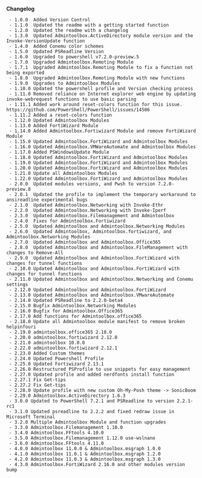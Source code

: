 **Changelog**

     - 1.0.0  Added Version Control
     - 1.1.0  Updated the readme with a getting started function
     - 1.2.0  Updated the readme with a changelog
     - 1.3.0  Updated Admintoolbox.ActiveDirectory module version and the Invoke-VersionUpdate function
     - 1.4.0  Added Conemu color schemes
     - 1.5.0  Updated PSReadline Version
     - 1.6.0  Upgraded to powershell v7.2.0-preview.5
     - 1.7.0  Upgraded Admintoolbox.Remoting Module
     - 1.7.1  Upgraded Admintoolbox.Remoting Module to fix a function not being exported
     - 1.8.0  Upgraded Admintoolbox.Remoting Module with new functions
     - 1.9.0  Upgrades to Admintoolbox Modules
     - 1.10.0 Updated the powershell profile and Version checking process
     - 1.11.0 Removed reliance on Internet explorer web engine by updating invoke-webrequest functions to use basic parsing
     - 1.11.1 Added work around reset-colors function for this issue. https://github.com/PowerShell/PowerShell/issues/14506
     - 1.11.2 Added a reset-colors function
     - 1.12.0 Updated Admintoolbox Modules
     - 1.13.0 Added FortiWizard Module
     - 1.14.0 Added Admintoolbox.Fortiwizard Module and remove FortiWizard Module
     - 1.15.0 Updated Admintoolbox.FortiWizard and Admintoolbox Modules
     - 1.16.0 Updated Admintoolbox.VMWareAutomate and Admintoolbox Modules
     - 1.17.0 Added PSWindowsUpdate Module
     - 1.18.0 Updated Admintoolbox.FortiWizard and Admintoolbox Modules
     - 1.19.0 Updated Admintoolbox.FortiWizard and Admintoolbox Modules
     - 1.20.0 Updated Admintoolbox.FortiWizard and Admintoolbox Modules
     - 1.21.0 Update all Admintoolbox Modules
     - 1.22.0 Updated Admintoolbox.FortiWizard and Admintoolbox Modules
     - 2.0.0  Updated modules versions, and Pwsh to version 7.2.0-preview.8
     - 2.0.1  Updated the profile to implement the temporary workaround to ansireadline experimental bugs
     - 2.1.0  Updated Admintoolbox.Networking with Invoke-Ethr
     - 2.2.0  Updated Admintoolbox.Networking with Invoke-Iperf
     - 2.3.0  Updated Admintoolbox.Filemanagement and Admintoolbox
     - 2.4.0  Fixes for Admintoolbox.Fortiwizard
     - 2.5.0  Updated Admintoolbox and Admintoolbox.Networking Modules
     - 2.6.0  Updated Admintoolbox, Admintoolbox.fortiwizard, and Admintoolbox.Networking Modules
     - 2.7.0  Updated Admintoolbox and Admintoolbox.Office365
     - 2.8.0  Updated Admintoolbox and Admintoolbox.FileManagement with changes to Remove-All
     - 2.9.0  Updated Admintoolbox and Admintoolbox.FortiWizard with changes for tunnel functions
     - 2.10.0 Updated Admintoolbox and Admintoolbox.FortiWizard with changes for tunnel functions
     - 2.11.0 Updated Admintoolbox and Admintoolbox.Networking and Conemu settings
     - 2.12.0 Updated Admintoolbox and Admintoolbox.FortiWizard
     - 2.13.0 Updated Admintoolbox and Admintoolbox.VMwareAutomate
     - 2.14.0 Updated PSReadline to 2.2.0-beta4
     - 2.15.0 Bugfix Admintoolbox.Networking Modules
     - 2.16.0 Bugfix for Admintoolbox.Office365
     - 2.17.0 Add functions for Admintoolbox.office365
     - 2.18.0 Update all Admintoolbox module manifest to remove broken helpinfouri
     - 2.19.0 admintoolbox.office365 2.18.0
     - 2.20.0 admintoolbox.fortiwizard 2.12.0
     - 2.21.0 admintoolbox 10.0.0
     - 2.22.0 admintoolbox.fortiwizard 2.12.1
     - 2.23.0 Added Custom themes
     - 2.24.0 Updated Powershell Profile
     - 2.25.0 Updated Fortiwizard 2.13.1
     - 2.26.0 Restructured PSProfile to use snippets for easy management
     - 2.27.0 Updated profile and added nerdfonts install function
     - 2.27.1 Fix Get-tips
     - 2.27.2 Fix Get-tips
     - 2.28.0 Update profile with new custom Oh-My-Posh theme -> SonicBoom
     - 2.29.0 Admintoolbox.ActiveDirectory 1.6.3
     - 3.0.0 Updated to PowerShell 7.2.1 and PSReadline to version 2.2.1-rc1
     - 3.1.0 Updated psreadline to 2.2.2 and fixed redraw issue in Microsoft Terminal
     - 3.2.0 Multiple Admintoolbox Module and function upgrades
     - 3.3.0 Admintoolbox.Filemanagement 1.10.0
     - 3.4.0 Admintoolbox.FFtools 4.10.0
     - 3.5.0 Admintoolbox.Filemanagement 1.12.0 use-wslnano
     - 3.6.0 Admintoolbox.FFtools 4.11.0
     - 4.0.0 Admintoolbox 11.0.0 & Admintoolbox.msgraph 1.0.0
     - 4.1.0 Admintoolbox 11.0.1 & Admintoolbox.msgraph 1.2.0
     - 4.2.0 Admintoolbox 11.0.3 & Admintoolbox.msgraph 1.3.0
     - 4.3.0 Admintoolbox.FortiWizard 2.16.0 and other modules version bump